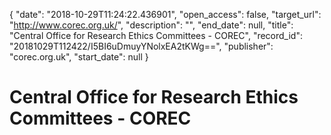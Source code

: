 {
  "date": "2018-10-29T11:24:22.436901", 
  "open_access": false, 
  "target_url": "http://www.corec.org.uk/", 
  "description": "", 
  "end_date": null, 
  "title": "Central Office for Research Ethics Committees - COREC", 
  "record_id": "20181029T112422/I5BI6uDmuyYNolxEA2tKWg==", 
  "publisher": "corec.org.uk", 
  "start_date": null
}

# Central Office for Research Ethics Committees - COREC

